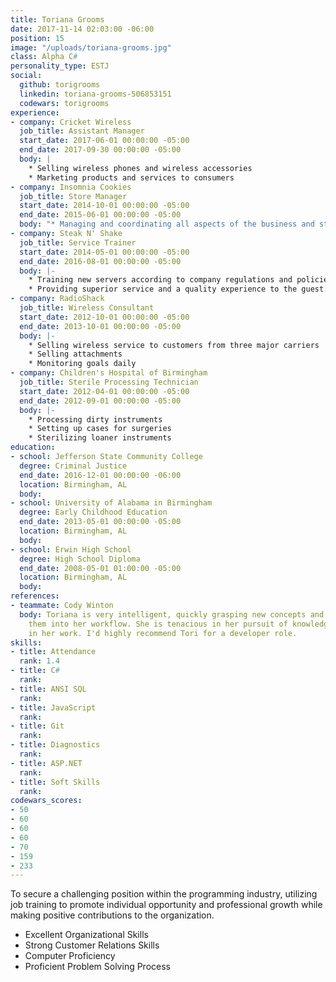 ```yaml
---
title: Toriana Grooms
date: 2017-11-14 02:03:00 -06:00
position: 15
image: "/uploads/toriana-grooms.jpg"
class: Alpha C#
personality_type: ESTJ
social:
  github: torigrooms
  linkedin: toriana-grooms-506853151
  codewars: torigrooms
experience:
- company: Cricket Wireless
  job_title: Assistant Manager
  start_date: 2017-06-01 00:00:00 -05:00
  end_date: 2017-09-30 00:00:00 -05:00
  body: |
    * Selling wireless phones and wireless accessories
    * Marketing products and services to consumers
- company: Insomnia Cookies
  job_title: Store Manager
  start_date: 2014-10-01 00:00:00 -05:00
  end_date: 2015-06-01 00:00:00 -05:00
  body: "* Managing and coordinating all aspects of the business and staff"
- company: Steak N' Shake
  job_title: Service Trainer
  start_date: 2014-05-01 00:00:00 -05:00
  end_date: 2016-08-01 00:00:00 -05:00
  body: |-
    * Training new servers according to company regulations and policies
    * Providing superior service and a quality experience to the guest.
- company: RadioShack
  job_title: Wireless Consultant
  start_date: 2012-10-01 00:00:00 -05:00
  end_date: 2013-10-01 00:00:00 -05:00
  body: |-
    * Selling wireless service to customers from three major carriers
    * Selling attachments
    * Monitoring goals daily
- company: Children's Hospital of Birmingham
  job_title: Sterile Processing Technician
  start_date: 2012-04-01 00:00:00 -05:00
  end_date: 2012-09-01 00:00:00 -05:00
  body: |-
    * Processing dirty instruments
    * Setting up cases for surgeries
    * Sterilizing loaner instruments
education:
- school: Jefferson State Community College
  degree: Criminal Justice
  end_date: 2016-12-01 00:00:00 -06:00
  location: Birmingham, AL
  body: 
- school: University of Alabama in Birmingham
  degree: Early Childhood Education
  end_date: 2013-05-01 00:00:00 -05:00
  location: Birmingham, AL
  body: 
- school: Erwin High School
  degree: High School Diploma
  end_date: 2008-05-01 01:00:00 -05:00
  location: Birmingham, AL
  body: 
references:
- teammate: Cody Winton
  body: Toriana is very intelligent, quickly grasping new concepts and incorporating
    them into her workflow. She is tenacious in her pursuit of knowledge and exceptional
    in her work. I'd highly recommend Tori for a developer role.
skills:
- title: Attendance
  rank: 1.4
- title: C#
  rank: 
- title: ANSI SQL
  rank: 
- title: JavaScript
  rank: 
- title: Git
  rank: 
- title: Diagnostics
  rank: 
- title: ASP.NET
  rank: 
- title: Soft Skills
  rank: 
codewars_scores:
- 50
- 60
- 60
- 60
- 70
- 159
- 233
---
```


To secure a challenging position within the programming industry, utilizing job training to promote individual opportunity and professional growth while making positive contributions to the organization.

* Excellent Organizational Skills
* Strong Customer Relations Skills
* Computer Proficiency
* Proficient Problem Solving Process